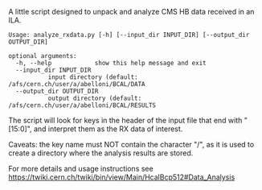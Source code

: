 A little script designed to unpack and analyze CMS HB data received in an ILA.

```
Usage: analyze_rxdata.py [-h] [--input_dir INPUT_DIR] [--output_dir OUTPUT_DIR]

optional arguments:
  -h, --help            show this help message and exit
  --input_dir INPUT_DIR
           input directory (default: /afs/cern.ch/user/a/abelloni/BCAL/DATA
  --output_dir OUTPUT_DIR
           output directory (default: /afs/cern.ch/user/a/abelloni/BCAL/RESULTS
```

The script will look for keys in the header of the input file that end with "[15:0]", and interpret them as the RX data of interest.

Caveats: the key name must NOT contain the character "/", as it is used to create a directory where the analysis results are stored. 

For more details and usage instructions see
    https://twiki.cern.ch/twiki/bin/view/Main/HcalBcp512#Data_Analysis

